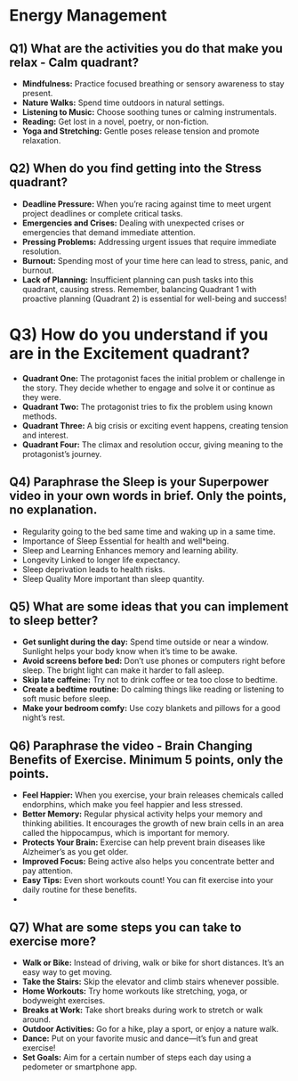 # Energy Management
## Q1) What are the activities you do that make you relax - Calm quadrant?

* **Mindfulness:** Practice focused breathing or sensory awareness to stay present.
* **Nature Walks:** Spend time outdoors in natural settings.
* **Listening to Music:** Choose soothing tunes or calming instrumentals.
* **Reading:** Get lost in a novel, poetry, or non-fiction.
* **Yoga and Stretching:** Gentle poses release tension and promote relaxation. 


## Q2) When do you find getting into the Stress quadrant?

* **Deadline Pressure:** When you’re racing against time to meet urgent project deadlines or complete critical tasks.
* **Emergencies and Crises:** Dealing with unexpected crises or emergencies that demand immediate attention.
* **Pressing Problems:** Addressing urgent issues that require immediate resolution.
* **Burnout:** Spending most of your time here can lead to stress, panic, and burnout.
* **Lack of Planning:** Insufficient planning can push tasks into this quadrant, causing stress. Remember, balancing Quadrant 1 with proactive planning (Quadrant 2) is essential for well-being and success!

# Q3) How do you understand if you are in the Excitement quadrant?

* **Quadrant One:** The protagonist faces the initial problem or challenge in the story. They decide whether to engage and solve it or continue as they were.
* **Quadrant Two:** The protagonist tries to fix the problem using known methods.
* **Quadrant Three:** A big crisis or exciting event happens, creating tension and interest.
* **Quadrant Four:** The climax and resolution occur, giving meaning to the protagonist’s journey.

## Q4) Paraphrase the Sleep is your Superpower video in your own words in brief. Only the points, no explanation.

* Regularity going to the bed same time and waking up in a same time.
* Importance of Sleep Essential for health and well*being.
* Sleep and Learning Enhances memory and learning ability.
* Longevity Linked to longer life expectancy.
* Sleep deprivation leads to health risks.
* Sleep Quality More important than sleep quantity.

## Q5) What are some ideas that you can implement to sleep better?

* **Get sunlight during the day:**  Spend time outside or near a window. Sunlight helps your body know when it’s time to be awake.
* **Avoid screens before bed:**  Don’t use phones or computers right before sleep. The bright light can make it harder to fall asleep.
* **Skip late caffeine:**  Try not to drink coffee or tea too close to bedtime.
* **Create a bedtime routine:**  Do calming things like reading or listening to soft music before sleep.
* **Make your bedroom comfy:**  Use cozy blankets and pillows for a good night’s rest.
  
## Q6) Paraphrase the video - Brain Changing Benefits of Exercise. Minimum 5 points, only the points.

* **Feel Happier:** When you exercise, your brain releases chemicals called endorphins, which make you feel happier and less stressed.
* **Better Memory:** Regular physical activity helps your memory and thinking abilities. It encourages the growth of new brain cells in an area called the hippocampus, which is important for memory.
* **Protects Your Brain:** Exercise can help prevent brain diseases like Alzheimer’s as you get older.
* **Improved Focus:** Being active also helps you concentrate better and pay attention.
* **Easy Tips:** Even short workouts count! You can fit exercise into your daily routine for these benefits.
* 
## Q7) What are some steps you can take to exercise more?

* **Walk or Bike:** Instead of driving, walk or bike for short distances. It’s an easy way to get moving.
* **Take the Stairs:** Skip the elevator and climb stairs whenever possible.
* **Home Workouts:** Try home workouts like stretching, yoga, or bodyweight exercises.
* **Breaks at Work:** Take short breaks during work to stretch or walk around.
* **Outdoor Activities:** Go for a hike, play a sport, or enjoy a nature walk.
* **Dance:** Put on your favorite music and dance—it’s fun and great exercise!
* **Set Goals:** Aim for a certain number of steps each day using a pedometer or smartphone app.

